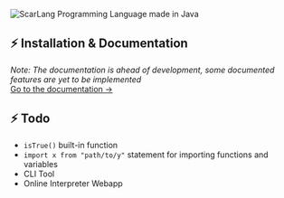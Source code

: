![ScarLang](https://socialify.git.ci/20Koen02/ScarLang/image?description=1&font=Source%20Code%20Pro&forks=1&issues=1&language=1&logo=https%3A%2F%2Femojipedia-us.s3.dualstack.us-west-1.amazonaws.com%2Fthumbs%2F120%2Fgoogle%2F274%2Fhigh-voltage_26a1.png&owner=1&pattern=Signal&pulls=1&stargazers=1&theme=Dark)
Programming Language made in Java

## ⚡ Installation & Documentation
*Note: The documentation is ahead of development, some documented features are yet to be implemented*  
[Go to the documentation →](https://20koen02.github.io/ScarLang-Docs/)

## ⚡ Todo
- `isTrue()` built-in function
- `import x from "path/to/y"` statement for importing functions and variables
- CLI Tool
- Online Interpreter Webapp
